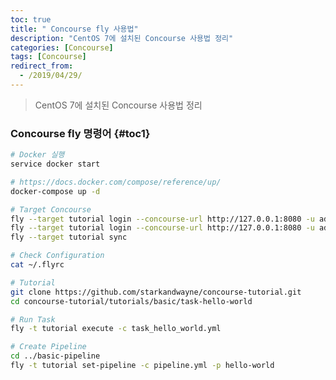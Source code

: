 ```yaml
---
toc: true
title: " Concourse fly 사용법"
description: "CentOS 7에 설치된 Concourse 사용법 정리"
categories: [Concourse]
tags: [Concourse]
redirect_from:
  - /2019/04/29/
---
```


> CentOS 7에 설치된 Concourse 사용법 정리

###  Concourse fly 명령어 {#toc1}

```bash
# Docker 실행
service docker start

# https://docs.docker.com/compose/reference/up/
docker-compose up -d

# Target Concourse
fly --target tutorial login --concourse-url http://127.0.0.1:8080 -u admin -p admin --ca-cert ~/ca.cer
fly --target tutorial login --concourse-url http://127.0.0.1:8080 -u admin -p admin --insecure
fly --target tutorial sync

# Check Configuration
cat ~/.flyrc

# Tutorial
git clone https://github.com/starkandwayne/concourse-tutorial.git
cd concourse-tutorial/tutorials/basic/task-hello-world

# Run Task
fly -t tutorial execute -c task_hello_world.yml

# Create Pipeline
cd ../basic-pipeline
fly -t tutorial set-pipeline -c pipeline.yml -p hello-world

```

[^1]: This is a footnote.

[kramdown]: https://kramdown.gettalong.org/
[My Blog]: https://marindie.github.io